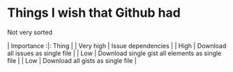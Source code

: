 # Things I wish that Github had

Not very sorted

| Importance :|: Thing |
| Very high | Issue dependencies |
| High | Download all issues as single file |
| Low | Download single gist all elements as single file |
| Low | Download all gists as single file |
